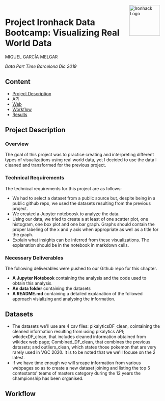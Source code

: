 <img src="https://bit.ly/2VnXWr2" alt="Ironhack Logo" width="100" align="right"/>


#   Project Ironhack Data Bootcamp: Visualizing Real World Data

MIGUEL GARCÍA MELGAR

*Data Part Time Barcelona Dic 2019*


## Content
- [Project Description](#project)
- [API](#API)
- [Web](#web)
- [Workflow](#workflow)
- [Results](#results)

<a name="project"></a>

## Project Description

### Overview

The goal of this project was to practice creating and interpreting different types of visualizations using real world data, yet I decided to use the data I cleaned and transformed for the previous project.


### Technical Requirements

The technical requirements for this project are as follows:

* We had to select a dataset from a public source but, despite being in a public github repo, we used the datasets resulting from the previous project.
* We created a Jupyter noteboosk to analyze the data.
* Using our data, we tried to create a at least of one scatter plot, one histogram, one box plot and one bar graph. Graphs should contain the proper labeling of the x and y axis when appropriate as well as a title for the graph.
* Explain what insights can be inferred from these visualizations. The explanation should be in the notebook in markdown cells.

### Necessary Deliverables

The following deliverables were pushed to our Github repo for this chapter.

* **A Jupyter Notebook** containing the analysis and the code used to obtain this analysis.
* **An data folder** containing the datasets
* **A README.md** containing a detailed explanation of the followed approach visializing and analysing the information.

<a name="Datasets"></a>

## Datasets
 
* The datasets we'll use are 4 csv files: pikalyticsDF_clean, cointaining the cleaned information resulting from using pikalytics API; wikidexDF_clean, that includes cleaned information obtained from wikidex web page; Combined_DF_clean, that combines the previous datasets; and outliers_clean, which states those pokemon that are very rarely used in VGC 2020. It is to be noted that we we'll focuse on the 2 latest.
* If we have time enough we will srcape information from various webpages so as to create a new dataset joining and listing the top 5 contestants' teams of masters category during the 12 years the championship has been organised.
  
<a name="workflow"></a>

## Workflow

